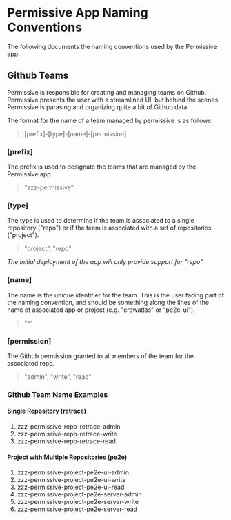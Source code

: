 # Permissive App Naming Conventions

The following documents the naming conventions used by the Permissive app.


## Github Teams
Permissive is responsible for creating and managing teams on Github. Permissive presents the user with a streamlined UI, but behind the scenes Permissive is parasing and organizing quite a bit of Github data.


The format for the name of a team managed by permissive is as follows:
> [prefix]-[type]-[name]-[permission]


### [prefix]

The prefix is used to designate the teams that are managed by the Permissive app.
> "zzz-permissive"


### [type]

The type is used to determine if the team is associated to a single repository ("repo") or if the team is associated with a set of repositories ("project").
> "project", "repo"

*The initial deployment of the app will only provide support for "repo".*


### [name]

The name is the unique identifier for the team. This is the user facing part of the naming convention, and should be something along the lines of the name of associated app or project (e.g. "crewatlas" or "pe2e-ui").
> "*"


### [permission]

The Github permission granted to all members of the team for the associated repo.
> "admin", "write", "read"


### Github Team Name Examples


#### Single Repository (retrace)

1. zzz-permissive-repo-retrace-admin
2. zzz-permissive-repo-retrace-write
3. zzz-permissive-repo-retrace-read


#### Project with Multiple Repositories (pe2e)

1. zzz-permissive-project-pe2e-ui-admin
2. zzz-permissive-project-pe2e-ui-write
3. zzz-permissive-project-pe2e-ui-read
4. zzz-permissive-project-pe2e-server-admin
5. zzz-permissive-project-pe2e-server-write
6. zzz-permissive-project-pe2e-server-read
